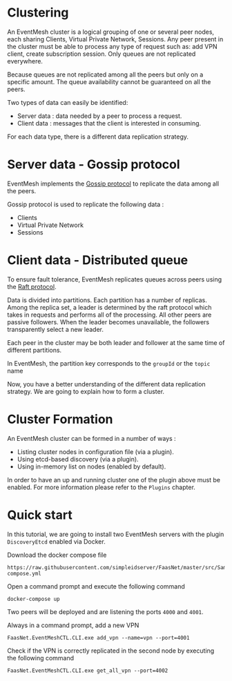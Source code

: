 # Clustering

An EventMesh cluster is a logical grouping of one or several peer nodes, each sharing Clients, Virtual Private Network, Sessions.
Any peer present in the cluster must be able to process any type of request such as: add VPN client, create subscription session.
Only queues are not replicated everywhere.

Because queues are not replicated among all the peers but only on a specific amount. The queue availability cannot be guaranteed on all the peers.

Two types of data can easily be identified:
* Server data : data needed by a peer to process a request.
* Client data : messages that the client is interested in consuming.

For each data type, there is a different data replication strategy.

# Server data - Gossip protocol

EventMesh implements the [Gossip protocol](https://en.wikipedia.org/wiki/Gossip_protocol) to replicate the data among all the peers.

Gossip protocol is used to replicate the following data :
* Clients
* Virtual Private Network
* Sessions

# Client data - Distributed queue

To ensure fault tolerance, EventMesh replicates queues across peers using the [Raft protocol](https://en.wikipedia.org/wiki/Raft_(algorithm)).

Data is divided into partitions. Each partition has a number of replicas. Among the replica set, a leader is determined by the raft protocol which takes in requests and performs all of the processing.
All other peers are passive followers. When the leader becomes unavailable, the followers transparently select a new leader.

Each peer in the cluster may be both leader and follower at the same time of different partitions.

In EventMesh, the partition key corresponds to the `groupId` or the `topic` name

Now, you have a better understanding of the different data replication strategy. 
We are going to explain how to form a cluster.

# Cluster Formation

An EventMesh cluster can be formed in a number of ways :
* Listing cluster nodes in configuration file (via a plugin).
* Using etcd-based discovery (via a plugin).
* Using in-memory list on nodes (enabled by default).

In order to have an up and running cluster one of the plugin above must be enabled.
For more information please refer to the `Plugins` chapter.

# Quick start

In this tutorial, we are going to install two EventMesh servers with the plugin `DiscoveryEtcd` enabled via Docker.

Download the docker compose file 

```
https://raw.githubusercontent.com/simpleidserver/FaasNet/master/src/Samples/FaasNet.EventMesh.EtcdCluster/docker-compose.yml
```

Open a command prompt and execute the following command 

```
docker-compose up
```

Two peers will be deployed and are listening the ports `4000` and `4001`.

Always in a command prompt, add a new VPN 

```
FaasNet.EventMeshCTL.CLI.exe add_vpn --name=vpn --port=4001
```

Check if the VPN is correctly replicated in the second node by executing the following command 

```
FaasNet.EventMeshCTL.CLI.exe get_all_vpn --port=4002
```